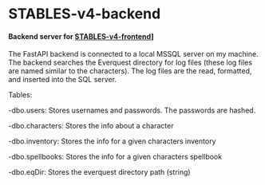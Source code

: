 # STABLES-v4-backend
#### Backend server for [STABLES-v4-frontend](https://github.com/hikemalliday/STABLES-v4-frontend)]

The FastAPI backend is connected to a local MSSQL server on my machine.
The backend searches the Everquest directory for log files (these log files are named similar to the characters). The log files are the read, formatted, and inserted into the SQL server.

Tables:

-dbo.users: Stores usernames and passwords. The passwords are hashed.

-dbo.characters: Stores the info about a character

-dbo.inventory: Stores the info for a given characters inventory

-dbo.spellbooks: Stores the info for a given characters spellbook

-dbo.eqDir: Stores the everquest directory path (string)

